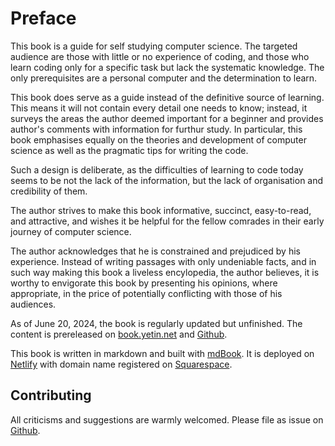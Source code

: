 # Preface

This book is a guide for self studying computer science. The targeted audience are those with little or no experience of coding, and those who learn coding only for a specific task but lack the systematic knowledge. The only prerequisites are a personal computer and the determination to learn.

This book does serve as a guide instead of the definitive source of learning.
This means it will not contain every detail one needs to know; instead, it surveys the areas the author deemed important for a beginner and provides author's comments with information for furthur study. 
In particular, this book emphasises equally on the theories and development of computer science as well as the pragmatic tips for writing the code. 

Such a design is deliberate, as the difficulties of learning to code today seems to be not the lack of the information, but the lack of organisation and credibility of them.

The author strives to make this book informative, succinct, easy-to-read, and attractive, and wishes it be helpful for the fellow comrades in their early journey of computer science. 

The author acknowledges that he is constrained and prejudiced by his experience. 
Instead of writing passages with only undeniable facts, and in such way making this book a liveless encylopedia, the author believes, it is worthy to envigorate this book by presenting his opinions, where appropriate, in the price of potentially conflicting with those of his audiences.

As of June 20, 2024, the book is regularly updated but unfinished. The content is prereleased on 
[book.yetin.net](http://book.yetin.net) and 
[Github](https://github.com/harryhanYuhao/guide_for_self_studying_programming).

This book is written in markdown and built with [mdBook](https://github.com/rust-lang/mdBook). It is deployed on [Netlify](https://www.netlify.com/) with domain name registered on [Squarespace](https://www.squarespace.com/).

## Contributing 

All criticisms and suggestions are warmly welcomed. Please file as issue on
[Github](https://github.com/harryhanYuhao/guide_for_self_studying_programming).
